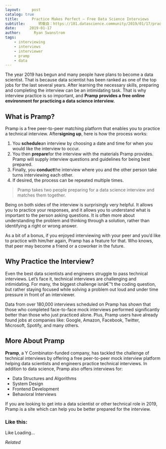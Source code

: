 ```yaml
---
layout:     post
catalog: true
title:      Practice Makes Perfect – Free Data Science Interviews
subtitle:      转载自：https://101.datascience.community/2019/01/17/practice-makes-perfect-free-data-science-interviews/
date:      2019-01-17
author:      Ryan Swanstrom
tags:
    - interviewing
    - interviews
    - interviewer
    - pramp
    - data
---
```


The year 2019 has begun and many people have plans to become a data scientist. That is because data scientist has been ranked as one of the top jobs for the last several years. After learning the necessary skills, preparing and completing the interview can be an intimidating task. That is why interview practice is so important, and **Pramp provides a free online environment for practicing a data science interview.** 

## What is Pramp?

Pramp is a free peer-to-peer matching platform that enables you to practice a technical interview. After**signing up**, here is how the process works:
1. You **schedule**an interview by choosing a date and time for when you would like the interview to occur.
1. You then **prepare**for the interview with the materials Pramp provides. Pramp will supply interview questions and guidelines for being best prepared. 
1. Finally, you **conduct**the interview where you and the other person take turns interviewing each other.
1. If desired, the process can be repeated multiple times.

>  Pramp takes two people preparing for a data science interview and matches them together. 

Being on both sides of the interview is surprisingly very helpful. It allows you to practice your responses, and it allows you to understand what is important to the person asking questions. It is often more about understanding the problem and thinking through a solution, rather than identifying a right or wrong answer. 


As a bit of a bonus, if you enjoyed interviewing with your peer and you’d like to practice with him/her again, Pramp has a feature for that. Who knows, that peer may become a friend or a coworker in the future. 

## Why Practice the Interview?

Even the best data scientists and engineers struggle to pass technical interviews. Let’s face it, technical interviews are challenging and intimidating. For many, the biggest challenge isnâ€™t the coding question, but rather staying focused while solving a problem out loud and under time pressure in front of an interviewer.

Data from over 180,000 interviews scheduled on Pramp has shown that those who completed face-to-face mock interviews performed significantly better than those who just practiced alone. Plus, Pramp users have already found jobs at companies like: Google, Amazon, Facebook, Twitter, Microsoft, Spotify, and many others.


## More About Pramp

**Pramp**, a Y Combinator-funded company, has tackled the challenge of technical interviews by offering a free peer-to-peer mock interview platform helping data scientists and engineers practice technical interviews. In addition to data science, Pramp also offers interviews for:
- Data Structures and Algorithms
- System Design
- Frontend Development
- Behavioral Interviews

If you are looking to get into a data scientist or other technical role in 2019, Pramp is a site which can help you be better prepared for the interview. 

### Like this:

Like Loading...


*Related*

